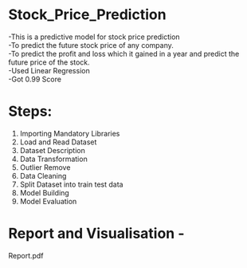 # Stock_Price_Prediction

-This is a predictive model for stock price prediction                                                                                                                                     
-To predict the future stock price of any company.                                                                                                                                           
-To predict the profit and loss which it gained in a year and predict the future price of the stock.                                                                                        
-Used Linear Regression                                                                                                                                                                           
-Got 0.99 Score


# Steps:
1. Importing Mandatory Libraries	
2. Load and Read Dataset
3. Dataset Description
4. Data Transformation
5. Outlier Remove
6. Data Cleaning
7. Split Dataset into train test data
8. Model Building
9. Model Evaluation
   	
# Report and Visualisation -                                                                                                                                                                       
Report.pdf


